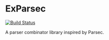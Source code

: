 ExParsec
========

[![Build Status](https://travis-ci.org/alexrp/ex_parsec.png?branch=master)](https://travis-ci.org/alexrp/ex_parsec)

A parser combinator library inspired by Parsec.
